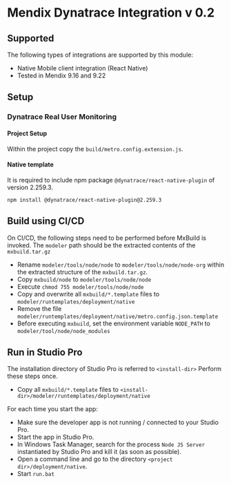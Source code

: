 # Mendix Dynatrace Integration v 0.2

## Supported
The following types of integrations are supported by this module:
 - Native Mobile client integration (React Native)
 - Tested in Mendix 9.16 and 9.22

## Setup

### Dynatrace Real User Monitoring

#### Project Setup
Within the project copy the `build/metro.config.extension.js`.

#### Native template
It is required to include npm package `@dynatrace/react-native-plugin` of version 2.259.3.

``npm install @dynatrace/react-native-plugin@2.259.3`` 

## Build using CI/CD
On CI/CD, the following steps need to be performed before MxBuild is invoked.
The `modeler` path should be the extracted contents of the `mxbuild.tar.gz`
 - Rename `modeler/tools/node/node` to `modeler/tools/node/node-org` within the extracted structure of the `mxbuild.tar.gz`.
 - Copy `mxbuild/node` to `modeler/tools/node/node`
 - Execute `chmod 755 modeler/tools/node/node`
 - Copy and overwrite all `mxbuild/*.template` files to `modeler/runtemplates/deployment/native`
 - Remove the file `modeler/runtemplates/deployment/native/metro.config.json.template`
 - Before executing `mxbuild`, set the environment variable `NODE_PATH` to `modeler/tool/node/node_modules`

## Run in Studio Pro
The installation directory of Studio Pro is referred to `<install-dir>`
Perform these steps once.
- Copy all `mxbuild/*.template` files to `<install-dir>/modeler/runtemplates/deployment/native`

For each time you start the app:
- Make sure the developer app is not running / connected to your Studio Pro.
- Start the app in Studio Pro.
- In Windows Task Manager, search for the process `Node JS Server` instantiated by Studio Pro and kill it (as soon as possible).
- Open a command line and go to the directory `<project dir>/deployment/native`.
- Start `run.bat`

